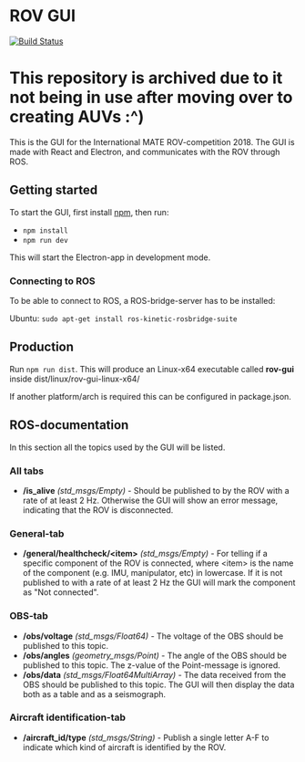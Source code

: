 # ROV GUI
[![Build Status](https://travis-ci.org/vortexntnu/rov-gui.svg?branch=master)](https://travis-ci.org/vortexntnu/rov-gui)

# This repository is archived due to it not being in use after moving over to creating AUVs :^) 

This is the GUI for the International MATE ROV-competition 2018.
The GUI is made with React and Electron, and communicates with the ROV through ROS.

## Getting started
To start the GUI, first install [npm](https://www.npmjs.com/get-npm), then run:
* `npm install`
* `npm run dev`

This will start the Electron-app in development mode.

### Connecting to ROS
To be able to connect to ROS, a ROS-bridge-server has to be installed:

Ubuntu: `sudo apt-get install ros-kinetic-rosbridge-suite`

## Production
Run `npm run dist`.
This will produce an Linux-x64 executable called __rov-gui__ inside dist/linux/rov-gui-linux-x64/

If another platform/arch is required this can be configured in package.json.


## ROS-documentation
In this section all the topics used by the GUI will be listed.

### All tabs
* __/is_alive__ _(std_msgs/Empty)_ - Should be published to by the ROV with a rate of at least 2 Hz. Otherwise the GUI will show an error message, indicating that the ROV is disconnected.

### General-tab
* __/general/healthcheck/\<item>__ _(std_msgs/Empty)_ - For telling if a specific component of the ROV is connected, where \<item> is the name of the component (e.g. IMU, manipulator, etc) in lowercase. If it is not published to with a rate of at least 2 Hz the GUI will mark the component as "Not connected".

### OBS-tab
* __/obs/voltage__ _(std_msgs/Float64)_ - The voltage of the OBS should be published to this topic.
* __/obs/angles__ _(geometry_msgs/Point)_ - The angle of the OBS should be published to this topic. The z-value of the Point-message is ignored.
* __/obs/data__ _(std_msgs/Float64MultiArray)_ - The data received from the OBS should be published to this topic. The GUI will then display the data both as a table and as a seismograph.

### Aircraft identification-tab
* __/aircraft_id/type__ _(std_msgs/String)_ - Publish a single letter A-F to indicate which kind of aircraft is identified by the ROV.
